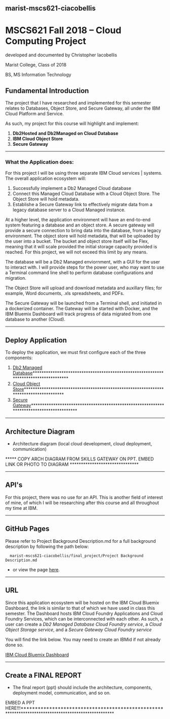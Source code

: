 ## marist-mscs621-ciacobellis
# MSCS621 Fall 2018 – Cloud Computing Project

developed and documented by Christopher Iacobellis

Marist College, Class of 2018

BS, MS Information Technology

## Fundamental Introduction

The project that I have researched and implemented for this semester relates to Databases, Object Store, and Secure Gateway, all under the IBM Cloud Platform and Service. 

As such, my project for this course will highlight and implement:

1. **Db2Hosted and Db2Managed on Cloud Database**
2. **IBM Cloud Object Store**
3. **Secure Gateway**

__________________________________________________________________________________________________________________________

### What the Application does:

For this project I will be using three separate IBM Cloud services | systems. The overall application ecosystem will:

1. Successfully implement a Db2 Managed Cloud database 
2. Connect this Managed Cloud Database with a Cloud Object Store. The Object Store will hold metadata.
3. Establishe a Secure Gateway link to effectively migrate data from a legacy database server to a Cloud Managed instance.

At a higher level, the application environment will have an end-to-end system featuring a database and an object store. A secure gateway will provide a secure connection to bring data into the database, from a legacy environment. The object store will hold metadata, that will be uploaded by the user into a bucket. The bucket and object store itself will be Flex, meaning that it will scale provided the initial storage capacity provided is reached. For this project, we will not exceed this limit by any means.

The database will be a Db2 Managed enviornment, with a GUI for the user to interact with. I will provide steps for the power user, who may want to use a Terminal command line shell to perform database configurations and migration.

The Object Store will upload and download metadata and auxillary files; for example, Word documents, .xls spreadsheets, and PDFs.

The Secure Gateway will be launched from a Terminal shell, and initiated in a dockerized container. The Gateway will be started with Docker, and the IBM Bluemix Dashboard will track progress of data migrated from one database to another (Cloud).

__________________________________________________________________________________________________________________________

## Deploy Application

To deploy the application, we must first configure each of the three components:

1. [Db2 Managed Database]()************************************************************************************
2. [Cloud Object Store]()**************************************************************************************
3. [Secure Gateway]()*****************************************************************************************

__________________________________________________________________________________________________________________________

## Architecture Diagram
 + Architecture diagram (local cloud development, cloud deployment, communication)

***** COPY ARCH DIAGRAM FROM SKILLS GATEWAY ON PPT. EMBED LINK OR PHOTO TO DIAGRAM *******************************

__________________________________________________________________________________________________________________________

## API's
 
For this project, there was no use for an API. This is another field of interest of mine, of which I will be researching after this course and all throughout my time at IBM.
 
__________________________________________________________________________________________________________________________

## GitHub Pages

Please refer to Project Background Description.md for a full background description by following the path below:
      
      marist-mscs621-ciacobellis/final_project/Project Background Description.md
      
- or view the page [here](https://github.com/incredablechris/marist-mscs621-ciacobellis/blob/master/final_project/Project%20Background%20Description.md).

__________________________________________________________________________________________________________________________

## URL

Since this application ecosystem will be hosted on the IBM Cloud Bluemix Dashboard, the link is similar to that of which we have used in class this semester. The Dashboard hosts IBM Cloud Foundry Applications and Cloud Foundry Services, which can be interconnected with each other. As such, a user can create a *Db2 Managed Database Cloud Foundry service*, a *Cloud Object Storage service*, and a *Secure Gateway Cloud Foundry service* 

You will find the link below. You may need to create an IBMid if not already done so.

[IBM Cloud Bluemix Dashboard](https://console.bluemix.net/dashboard/apps)

__________________________________________________________________________________________________________________________

## Create a FINAL REPORT
- The final report (ppt) should include the architecture, components, deployment model,
communication, and so on. 

EMBED A PPT HERE!!!***************************************************************************************************
